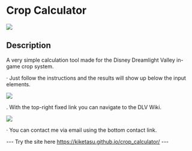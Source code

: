 # Crop Calculator

![](https://i.ibb.co/47nPyrq/preview.png) <br>

## Description

A very simple calculation tool made for the Disney Dreamlight Valley in-game crop system.

· Just follow the instructions and the results will show up below the input elements. <br>

![](https://i.ibb.co/JmRGRxT/result.png)

. With the top-right fixed link you can navigate to the DLV Wiki. <br>

![](https://i.ibb.co/3mjsvtb/wiki.png)

· You can contact me via email using the bottom contact link.

---  Try the site here  https://kiketasu.github.io/crop_calculator/  ---








